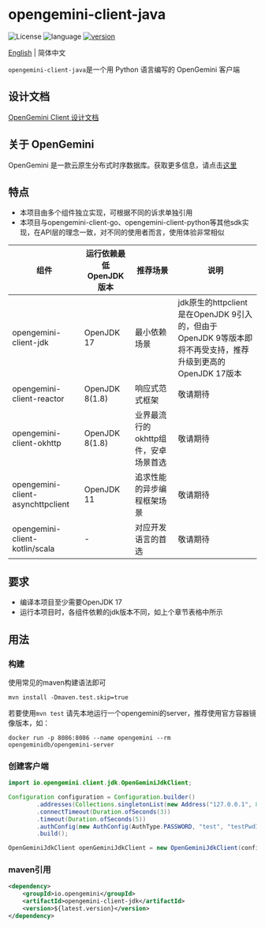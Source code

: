# opengemini-client-java

![License](https://img.shields.io/badge/开源许可证-Apache2.0-green) ![language](https://img.shields.io/badge/语言-Java-blue.svg) [![version](https://img.shields.io/github/v/tag/opengemini/opengemini-client-java?label=%e5%8f%91%e8%a1%8c%e7%89%88%e6%9c%ac&color=blue)](https://github.com/opengemini/opengemini-client-java/releases)

[English](README.md) | 简体中文  

`opengemini-client-java`是一个用 Python 语言编写的 OpenGemini 客户端

## 设计文档

[OpenGemini Client 设计文档](https://github.com/openGemini/openGemini.github.io/blob/main/src/zh/guide/develop/client_design.md)

## 关于 OpenGemini

OpenGemini 是一款云原生分布式时序数据库。获取更多信息，请点击[这里](https://github.com/openGemini/openGemini)

## 特点

- 本项目由多个组件独立实现，可根据不同的诉求单独引用
- 本项目与opengemini-client-go、opengemini-client-python等其他sdk实现，在API层的理念一致，对不同的使用者而言，使用体验非常相似

| 组件                              | 运行依赖最低OpenJDK版本 | 推荐场景                             | 说明                                                         |
| --------------------------------- | ----------------------- | ------------------------------------ | ------------------------------------------------------------ |
| opengemini-client-jdk             | OpenJDK 17              | 最小依赖场景                         | jdk原生的httpclient是在OpenJDK 9引入的，但由于OpenJDK 9等版本即将不再受支持，推荐升级到更高的OpenJDK 17版本 |
| opengemini-client-reactor         | OpenJDK 8(1.8)          | 响应式范式框架                       | 敬请期待                                                     |
| opengemini-client-okhttp          | OpenJDK 8(1.8)          | 业界最流行的okhttp组件，安卓场景首选 | 敬请期待                                                     |
| opengemini-client-asynchttpclient | OpenJDK 11              | 追求性能的异步编程框架场景           | 敬请期待                                                     |
| opengemini-client-kotlin/scala    | -                       | 对应开发语言的首选                   | 敬请期待                                                     |


## 要求

- 编译本项目至少需要OpenJDK 17
- 运行本项目时，各组件依赖的jdk版本不同，如上个章节表格中所示


## 用法

### 构建

使用常见的maven构建语法即可

```shell
mvn install -Dmaven.test.skip=true
```

若要使用```mvn test``` 请先本地运行一个opengemini的server，推荐使用官方容器镜像版本，如：

```
docker run -p 8086:8086 --name opengemini --rm opengeminidb/opengemini-server
```

### 创建客户端

```java
import io.opengemini.client.jdk.OpenGeminiJdkClient;

Configuration configuration = Configuration.builder()
        .addresses(Collections.singletonList(new Address("127.0.0.1", 8086)))
        .connectTimeout(Duration.ofSeconds(3))
        .timeout(Duration.ofSeconds(5))
        .authConfig(new AuthConfig(AuthType.PASSWORD, "test", "testPwd123@".toCharArray(), null))
        .build();

OpenGeminiJdkClient openGeminiJdkClient = new OpenGeminiJdkClient(configuration);
```

### maven引用

```xml
<dependency>
    <groupId>io.opengemini</groupId>
    <artifactId>opengemini-client-jdk</artifactId>
    <version>${latest.version}</version>
</dependency>
```
